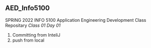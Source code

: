 ## AED_Info5100
SPRING 2022 INFO 5100 
Application Engineering Development Class Repositary
*Class 01 Day 01*
1. Committing from InteliJ
2. push from local
